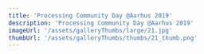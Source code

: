 ```yaml
---
title: 'Processing Community Day @Aarhus 2019'
description: 'Processing Community Day @Aarhus 2019'
imageUrl: '/assets/galleryThumbs/large/21.jpg'
thumbUrl: '/assets/galleryThumbs/thumbs/21_thumb.png'
---
```

